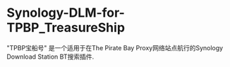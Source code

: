 # Synology-DLM-for-TPBP_TreasureShip
"TPBP宝船号" 是一个适用于在The Pirate Bay Proxy网络站点航行的Synology Download Station BT搜索插件.
